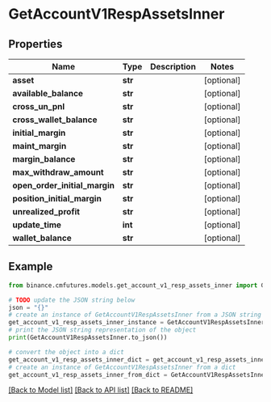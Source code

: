 # GetAccountV1RespAssetsInner


## Properties

Name | Type | Description | Notes
------------ | ------------- | ------------- | -------------
**asset** | **str** |  | [optional] 
**available_balance** | **str** |  | [optional] 
**cross_un_pnl** | **str** |  | [optional] 
**cross_wallet_balance** | **str** |  | [optional] 
**initial_margin** | **str** |  | [optional] 
**maint_margin** | **str** |  | [optional] 
**margin_balance** | **str** |  | [optional] 
**max_withdraw_amount** | **str** |  | [optional] 
**open_order_initial_margin** | **str** |  | [optional] 
**position_initial_margin** | **str** |  | [optional] 
**unrealized_profit** | **str** |  | [optional] 
**update_time** | **int** |  | [optional] 
**wallet_balance** | **str** |  | [optional] 

## Example

```python
from binance.cmfutures.models.get_account_v1_resp_assets_inner import GetAccountV1RespAssetsInner

# TODO update the JSON string below
json = "{}"
# create an instance of GetAccountV1RespAssetsInner from a JSON string
get_account_v1_resp_assets_inner_instance = GetAccountV1RespAssetsInner.from_json(json)
# print the JSON string representation of the object
print(GetAccountV1RespAssetsInner.to_json())

# convert the object into a dict
get_account_v1_resp_assets_inner_dict = get_account_v1_resp_assets_inner_instance.to_dict()
# create an instance of GetAccountV1RespAssetsInner from a dict
get_account_v1_resp_assets_inner_from_dict = GetAccountV1RespAssetsInner.from_dict(get_account_v1_resp_assets_inner_dict)
```
[[Back to Model list]](../README.md#documentation-for-models) [[Back to API list]](../README.md#documentation-for-api-endpoints) [[Back to README]](../README.md)


